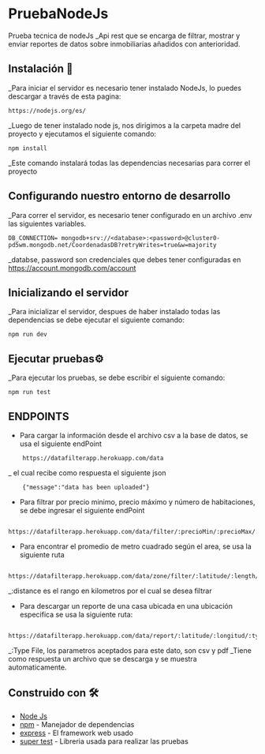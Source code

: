 # PruebaNodeJs
Prueba tecnica de nodeJs
_Api rest que se encarga de filtrar, mostrar y enviar reportes de datos sobre inmobiliarias añadidos con anterioridad.

## Instalación  🚀

_Para iniciar el servidor es necesario tener instalado NodeJs, lo puedes descargar a través de esta pagina:

```
https://nodejs.org/es/
```
_Luego de tener instalado node js, nos dirigimos a la carpeta madre del proyecto y ejecutamos el siguiente comando:

```
npm install
```
_Este comando instalará todas las dependencias necesarias para correr el proyecto


## Configurando nuestro entorno de desarrollo

_Para correr el servidor, es necesario tener configurado en un archivo .env las siguientes variables.

```
DB_CONNECTION= mongodb+srv://<database>:<password>@cluster0-pd5wm.mongodb.net/CoordenadasDB?retryWrites=true&w=majority
```
_databse, password son credenciales que debes tener configuradas en  https://account.mongodb.com/account

## Inicializando el servidor

_Para inicializar el servidor, despues de haber instalado todas las dependencias se debe ejecutar el siguiente comando:
```
npm run dev
```

## Ejecutar pruebas⚙️

_Para ejecutar los pruebas, se debe escribir el siguiente comando:
```
npm run test
```

## ENDPOINTS

* Para cargar la información desde el archivo csv a la base de datos, se usa el siguiente endPoint

```
    https://datafilterapp.herokuapp.com/data
```
_ el cual recibe como respuesta el siguiente json

```
    {"message":"data has been uploaded"}
```

* Para filtrar por precio minimo, precio máximo y número de habitaciones, se debe ingresar el siguiente endPoint

```
    https://datafilterapp.herokuapp.com/data/filter/:precioMin/:precioMax/:rooms
```

* Para encontrar el promedio de metro cuadrado según el area, se usa la siguiente ruta

```
    https://datafilterapp.herokuapp.com/data/zone/filter/:latitude/:length/:distance
```
_:distance es el rango en kilometros por el cual se desea filtrar

* Para descargar un reporte de una casa ubicada en una ubicación especifica se usa la siguiente ruta:

```
    https://datafilterapp.herokuapp.com/data/report/:latitude/:longitud/:typeFile
```
_:Type File, los parametros aceptados para este dato, son csv y pdf
_Tiene como respuesta un archivo que se descarga y se muestra automaticamente.

## Construido con 🛠️



* [Node Js](https://nodejs.org/es/docs/) 
* [npm](https://www.npmjs.com/) - Manejador de dependencias
* [express](https://expressjs.com/) - El framework web usado
* [super test](https://www.npmjs.com/package/supertest) - Libreria usada para realizar las pruebas